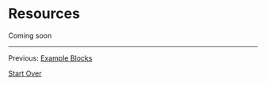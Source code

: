 # Resources

Coming soon

---

Previous: [Example Blocks](example-blocks.md)

[Start Over](README.md)